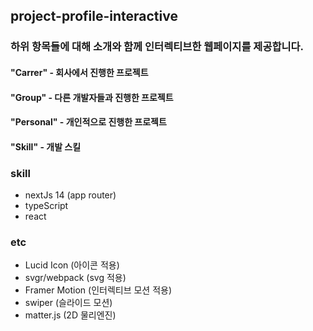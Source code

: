 ## project-profile-interactive

### 하위 항목들에 대해 소개와 함께 인터렉티브한 웹페이지를 제공합니다. 

#### "Carrer" - 회사에서 진행한 프로젝트

#### "Group" - 다른 개발자들과 진행한 프로젝트

#### "Personal" - 개인적으로 진행한 프로젝트

#### "Skill" - 개발 스킬

### skill
- nextJs 14 (app router)
- typeScript
- react
  
### etc
- Lucid Icon (아이콘 적용)
- svgr/webpack (svg 적용)
- Framer Motion (인터렉티브 모션 적용)
- swiper (슬라이드 모션)
- matter.js (2D 물리엔진)
